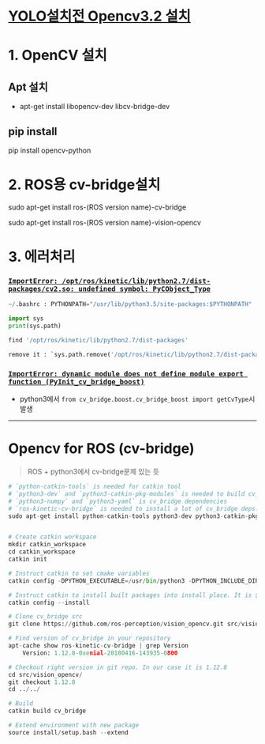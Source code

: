 # [YOLO설치전 Opencv3.2 설치](http://pgmrlsh.tistory.com/3)

# 1. OpenCV 설치 
 
 
## Apt 설치 
 
 - apt-get install libopencv-dev libcv-bridge-dev
 
 
## pip install 
 
 pip install opencv-python
 
 
 
# 2. ROS용 cv-bridge설치 
 
 
sudo apt-get install ros-(ROS version name)-cv-bridge

sudo apt-get install ros-(ROS version name)-vision-opencv
 
 
# 3. 에러처리 
 
 ### [`ImportError: /opt/ros/kinetic/lib/python2.7/dist-packages/cv2.so: undefined symbol: PyCObject_Type`](https://stackoverflow.com/questions/43019951/after-install-ros-kinetic-cannot-import-opencv)

```python 
~/.bashrc : PYTHONPATH="/usr/lib/python3.5/site-packages:$PYTHONPATH" 
```

```python
import sys
print(sys.path)

find '/opt/ros/kinetic/lib/python2.7/dist-packages'

remove it : `sys.path.remove('/opt/ros/kinetic/lib/python2.7/dist-packages')`
```

### [`ImportError: dynamic module does not define module export function (PyInit_cv_bridge_boost)`](https://stackoverflow.com/questions/49221565/unable-to-use-cv-bridge-with-ros-kinetic-and-python3)


- python3에서 `from cv_bridge.boost.cv_bridge_boost import getCvType`시 발생






---

# Opencv for ROS (cv-bridge)

> ROS + python3에서 cv-bridge문제 있는 듯 


```python
# `python-catkin-tools` is needed for catkin tool
# `python3-dev` and `python3-catkin-pkg-modules` is needed to build cv_bridge
# `python3-numpy` and `python3-yaml` is cv_bridge dependencies
# `ros-kinetic-cv-bridge` is needed to install a lot of cv_bridge deps. Probaply you already have it installed.
sudo apt-get install python-catkin-tools python3-dev python3-catkin-pkg-modules python3-numpy python3-yaml ros-kinetic-cv-bridge


# Create catkin workspace
mkdir catkin_workspace
cd catkin_workspace
catkin init

# Instruct catkin to set cmake variables
catkin config -DPYTHON_EXECUTABLE=/usr/bin/python3 -DPYTHON_INCLUDE_DIR=/usr/include/python3.5m -DPYTHON_LIBRARY=/usr/lib/x86_64-linux-gnu/libpython3.5m.so

# Instruct catkin to install built packages into install place. It is $CATKIN_WORKSPACE/install folder
catkin config --install

# Clone cv_bridge src
git clone https://github.com/ros-perception/vision_opencv.git src/vision_opencv

# Find version of cv_bridge in your repository
apt-cache show ros-kinetic-cv-bridge | grep Version
    Version: 1.12.8-0xenial-20180416-143935-0800

# Checkout right version in git repo. In our case it is 1.12.8
cd src/vision_opencv/
git checkout 1.12.8
cd ../../

# Build
catkin build cv_bridge

# Extend environment with new package
source install/setup.bash --extend
```